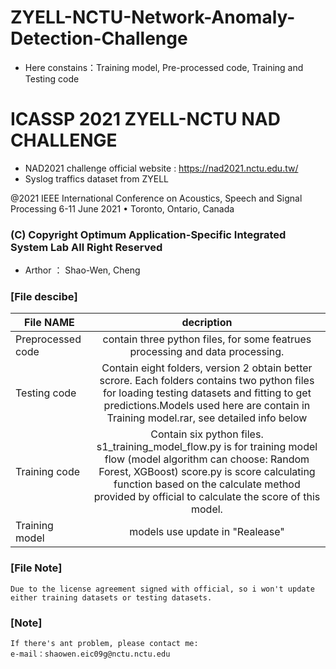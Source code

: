 # ZYELL-NCTU-Network-Anomaly-Detection-Challenge
- Here constains：Training model, Pre-processed code, Training and Testing code  

# ICASSP 2021 ZYELL-NCTU NAD CHALLENGE #
- NAD2021 challenge official website : https://nad2021.nctu.edu.tw/  
- Syslog traffics dataset from ZYELL

@2021 IEEE International Conference on Acoustics, Speech and Signal Processing 
              6-11 June 2021 • Toronto, Ontario, Canada
	      

### (C) Copyright Optimum Application-Specific Integrated System Lab All Right Reserved                               
- Arthor ： Shao-Wen, Cheng                   

### [File descibe] 

| File NAME                                                             | decription                            |
| ----------------------------------------------------------------------|:-------------------------------------:|
| Preprocessed code | contain three python files, for some featrues processing and data processing. |
| Testing code      | Contain eight folders, version 2 obtain better scrore. Each folders contains two python files for loading testing datasets and fitting to get predictions.Models used here are contain in Training model.rar, see detailed info below |
| Training code     | Contain six python files. s1_training_model_flow.py is for training model flow (model algorithm can choose: Random Forest, XGBoost) score.py is score calculating function based on the calculate method provided by official to calculate the score of this model.  |
| Training model    | models use update in "Realease" |


### [File Note]
	Due to the license agreement signed with official, so i won't update either training datasets or testing datasets.


### [Note] 
	If there's ant problem, please contact me:
	e-mail：shaowen.eic09g@nctu.nctu.edu
